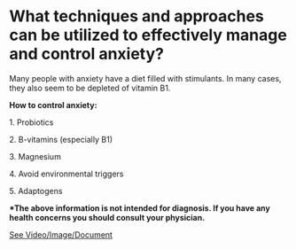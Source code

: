 # What techniques and approaches can be utilized to effectively manage and control anxiety?

Many people with anxiety have a diet filled with stimulants. In many cases, they also seem to be depleted of vitamin B1. 

**How to control anxiety:** 

1\. Probiotics 

2\. B-vitamins (especially B1)

3\. Magnesium 

4\. Avoid environmental triggers

5\. Adaptogens 

**\*The above information is not intended for diagnosis. If you have any health concerns you should consult your physician.**

 [See Video/Image/Document](https://hls-player.drberg.com/asset?path=migrated-assets/turn-off-your-anxiety-with-this-fight-or-flight-response-control-anxiety-drberg)